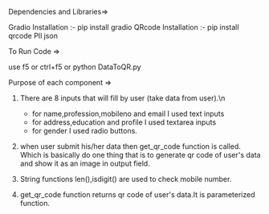 Dependencies and Libraries=>

Gradio Installation :-  pip install gradio
QRcode Installation :-  pip install qrcode
PIl 
json


To Run Code => 

use f5 or ctrl+f5 or python DataToQR.py


Purpose of each component =>

1.  There are 8 inputs that will fill by user (take data from user).\n
    - for name,profession,mobileno and email I used text inputs
    - for address,education and profile I used textarea inputs
    - for gender I used radio buttons.

2.  when user submit his/her data then get_qr_code function is called.
    Which is basically do one thing that is to generate qr code of user's data and show it as an image in output field.

3. String functions len(),isdigit() are used to check mobile number.

4. get_qr_code function returns qr code of user's data.It is parameterized function.